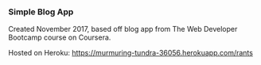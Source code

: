 ### Simple Blog App

Created November 2017, based off blog app from The Web Developer Bootcamp course on Coursera.

Hosted on Heroku: https://murmuring-tundra-36056.herokuapp.com/rants


